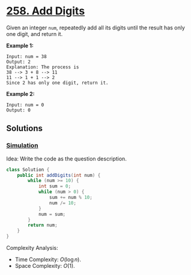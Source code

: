 # [258. Add Digits](https://leetcode.com/problems/add-digits/)

Given an integer `num`, repeatedly add all its digits until the result has only one digit, and return it.

**Example 1:**

```
Input: num = 38
Output: 2
Explanation: The process is
38 --> 3 + 8 --> 11
11 --> 1 + 1 --> 2
Since 2 has only one digit, return it.
```

**Example 2:**

```
Input: num = 0
Output: 0
```

## Solutions
### [Simulation](AddDigits.java)

Idea: Write the code as the question description.

```java
class Solution {
    public int addDigits(int num) {
        while (num >= 10) {
            int sum = 0;
            while (num > 0) {
                sum += num % 10;
                num /= 10;
            }
            num = sum;
        }
        return num;
    }
}
```

Complexity Analysis:

- Time Complexity: $O(\log n)$.
- Space Complexity: $O(1)$.
